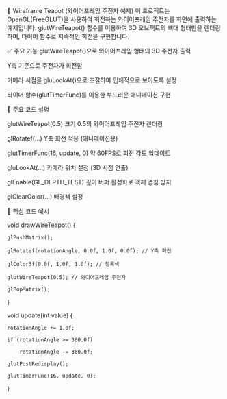 🔷 Wireframe Teapot (와이어프레임 주전자 예제)
이 프로젝트는 OpenGL(FreeGLUT)을 사용하여 회전하는 와이어프레임 주전자를 화면에 출력하는 예제입니다.
glutWireTeapot() 함수를 이용하여 3D 오브젝트의 뼈대 형태만을 렌더링하며,
타이머 함수로 지속적인 회전을 구현합니다.

✅ 주요 기능
glutWireTeapot()으로 와이어프레임 형태의 3D 주전자 출력

Y축 기준으로 주전자가 회전함

카메라 시점을 gluLookAt()으로 조절하여 입체적으로 보이도록 설정

타이머 함수(glutTimerFunc)를 이용한 부드러운 애니메이션 구현


🧩 주요 코드 설명

glutWireTeapot(0.5)	크기 0.5의 와이어프레임 주전자 렌더링

glRotatef(...)	Y축 회전 적용 (애니메이션용)

glutTimerFunc(16, update, 0)	약 60FPS로 회전 각도 업데이트

gluLookAt(...)	카메라 위치 설정 (3D 시점 연출)

glEnable(GL_DEPTH_TEST)	깊이 버퍼 활성화로 객체 겹침 방지

glClearColor(...)	배경색 설정


📌 핵심 코드 예시

void drawWireTeapot() {

    glPushMatrix();
    
    glRotatef(rotationAngle, 0.0f, 1.0f, 0.0f); // Y축 회전
    
    glColor3f(0.0f, 1.0f, 1.0f); // 청록색
    
    glutWireTeapot(0.5); // 와이어프레임 주전자
    
    glPopMatrix();
    
}

void update(int value) {

    rotationAngle += 1.0f;
    
    if (rotationAngle >= 360.0f)
    
        rotationAngle -= 360.0f;
        
    glutPostRedisplay();
    
    glutTimerFunc(16, update, 0);
    
}

